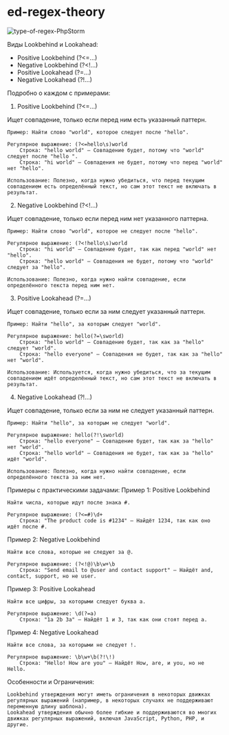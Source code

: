 # ed-regex-theory

![type-of-regex-PhpStorm](https://github.com/user-attachments/assets/c69980c1-79e8-47f7-8cdd-bff8eda5d274)


Виды Lookbehind и Lookahead:

- Positive Lookbehind (?<=...)
- Negative Lookbehind (?<!...)
- Positive Lookahead (?=...)
- Negative Lookahead (?!...)

Подробно о каждом с примерами:
1. Positive Lookbehind (?<=...)

Ищет совпадение, только если перед ним есть указанный паттерн.

    Пример: Найти слово "world", которое следует после "hello".

    Регулярное выражение: (?<=hello\s)world
        Строка: "hello world" — Совпадение будет, потому что "world" следует после "hello ".
        Строка: "hi world" — Совпадения не будет, потому что перед "world" нет "hello".

    Использование: Полезно, когда нужно убедиться, что перед текущим совпадением есть определённый текст, но сам этот текст не включать в результат.

2. Negative Lookbehind (?<!...)

Ищет совпадение, только если перед ним нет указанного паттерна.

    Пример: Найти слово "world", которое не следует после "hello".

    Регулярное выражение: (?<!hello\s)world
        Строка: "hi world" — Совпадение будет, так как перед "world" нет "hello".
        Строка: "hello world" — Совпадения не будет, потому что "world" следует за "hello".

    Использование: Полезно, когда нужно найти совпадение, если определённого текста перед ним нет.

3. Positive Lookahead (?=...)

Ищет совпадение, только если за ним следует указанный паттерн.

    Пример: Найти "hello", за которым следует "world".

    Регулярное выражение: hello(?=\sworld)
        Строка: "hello world" — Совпадение будет, так как за "hello" следует "world".
        Строка: "hello everyone" — Совпадения не будет, так как за "hello" нет "world".

    Использование: Используется, когда нужно убедиться, что за текущим совпадением идёт определённый текст, но сам этот текст не включать в результат.

4. Negative Lookahead (?!...)

Ищет совпадение, только если за ним не следует указанный паттерн.

    Пример: Найти "hello", за которым не следует "world".

    Регулярное выражение: hello(?!\sworld)
        Строка: "hello everyone" — Совпадение будет, так как за "hello" нет "world".
        Строка: "hello world" — Совпадения не будет, так как за "hello" идёт "world".

    Использование: Полезно, когда нужно найти совпадение, если определённого текста за ним нет.

Примеры с практическими задачами:
Пример 1: Positive Lookbehind

    Найти числа, которые идут после знака #.

    Регулярное выражение: (?<=#)\d+
        Строка: "The product code is #1234" — Найдёт 1234, так как оно идёт после #.

Пример 2: Negative Lookbehind

    Найти все слова, которые не следуют за @.

    Регулярное выражение: (?<!@)\b\w+\b
        Строка: "Send email to @user and contact support" — Найдёт and, contact, support, но не user.

Пример 3: Positive Lookahead

    Найти все цифры, за которыми следует буква a.

    Регулярное выражение: \d(?=a)
        Строка: "1a 2b 3a" — Найдёт 1 и 3, так как они стоят перед a.

Пример 4: Negative Lookahead

    Найти все слова, за которыми не следует !.

    Регулярное выражение: \b\w+\b(?!\!)
        Строка: "Hello! How are you" — Найдёт How, are, и you, но не Hello.

Особенности и Ограничения:

    Lookbehind утверждения могут иметь ограничения в некоторых движках регулярных выражений (например, в некоторых случаях не поддерживают переменную длину шаблона).
    Lookahead утверждения обычно более гибкие и поддерживаются во многих движках регулярных выражений, включая JavaScript, Python, PHP, и другие.
